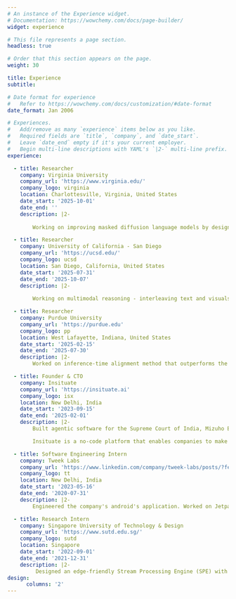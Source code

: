 ```yaml
---
# An instance of the Experience widget.
# Documentation: https://wowchemy.com/docs/page-builder/
widget: experience

# This file represents a page section.
headless: true

# Order that this section appears on the page.
weight: 30

title: Experience
subtitle:

# Date format for experience
#   Refer to https://wowchemy.com/docs/customization/#date-format
date_format: Jan 2006

# Experiences.
#   Add/remove as many `experience` items below as you like.
#   Required fields are `title`, `company`, and `date_start`.
#   Leave `date_end` empty if it's your current employer.
#   Begin multi-line descriptions with YAML's `|2-` multi-line prefix.
experience:

  - title: Researcher
    company: Virginia University
    company_url: 'https://www.virginia.edu/'
    company_logo: virginia
    location: Charlottesville, Virginia, United States
    date_start: '2025-10-01'
    date_end: ''
    description: |2-
    
        Working on improving masked diffusion language models by designing masking curricula and principled unmasking policies to improve non-autoregressive decoding efficiency and accuracy.

  - title: Researcher
    company: University of California - San Diego
    company_url: 'https://ucsd.edu/'
    company_logo: ucsd
    location: San Diego, California, United States
    date_start: '2025-07-31'
    date_end: '2025-10-07'
    description: |2-
    
        Working on multimodal reasoning - interleaving text and visuals within the chain-of-thought, enabling models to “think” with sketches, diagrams, and images. This work bridges language and vision to solve complex problems with richer, more interpretable reasoning.

  - title: Researcher
    company: Purdue University
    company_url: 'https://purdue.edu'
    company_logo: pp
    location: West Lafayette, Indiana, United States
    date_start: '2025-02-15'
    date_end: '2025-07-30'
    description: |2-
        Worked on inference-time alignment method that outperforms the SOTA - Best-of-N decoding by over 30%, while reducing reward model calls by 20%. Aligned LLMs in reducing harmlessness, improved reasoning and positive sentiment generation. Submitted the work to AAAI’26 conference and TACL journal.

  - title: Founder & CTO
    company: Insituate
    company_url: 'https://insituate.ai'
    company_logo: isx
    location: New Delhi, India
    date_start: '2023-09-15'
    date_end: '2025-02-01'
    description: |2-
        Built agentic software for the Supreme Court of India, Mizuho Bank, PNC Bank and Indian High Courts.

        Insituate is a no-code platform that enables companies to make custom AI agents for industry-specific needs, and allowing them to productionize these copilots 10x faster securely on their data.

  - title: Software Engineering Intern
    company: Tweek Labs
    company_url: 'https://www.linkedin.com/company/tweek-labs/posts/?feedView=all'
    company_logo: tt
    location: New Delhi, India
    date_start: '2023-05-16'
    date_end: '2020-07-31'
    description: |2-
        Engineered the company's android's application. Worked on Jetpack-Compose library for developing. Developed multiple features currently running in production.

  - title: Research Intern
    company: Singapore University of Technology & Design
    company_url: 'https://www.sutd.edu.sg/'
    company_logo: sutd
    location: Singapore
    date_start: '2022-09-01'
    date_end: '2021-12-31'
    description: |2-
         Designed an edge-friendly Stream Processing Engine (SPE) with a congestion-aware scheduler, optimizing task-to-resource allocation using graph-based optimization.
design:
      columns: '2'
---
```

